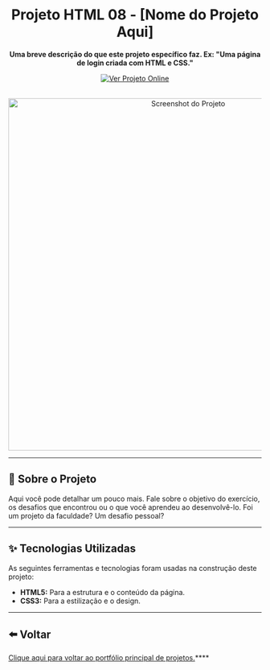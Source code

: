 <div align="center">

# Projeto HTML 08 - [Nome do Projeto Aqui]

**Uma breve descrição do que este projeto específico faz. Ex: "Uma página de login criada com HTML e CSS."**

</div>

<p align="center">
  <a href="https://SEU-USUARIO.github.io/Projeto-html-8/" target="_blank">
    <img src="https://img.shields.io/badge/Ver%20Projeto-Online-brightgreen?style=for-the-badge" alt="Ver Projeto Online">
  </a>
</p>

<br>

<div align="center">
  <img src="./caminho/para/sua/imagem.png" alt="Screenshot do Projeto" width="700px">
</div>

---

## 📝 Sobre o Projeto

Aqui você pode detalhar um pouco mais. Fale sobre o objetivo do exercício, os desafios que encontrou ou o que você aprendeu ao desenvolvê-lo. Foi um projeto da faculdade? Um desafio pessoal?

---

## ✨ Tecnologias Utilizadas

As seguintes ferramentas e tecnologias foram usadas na construção deste projeto:

-   **HTML5:** Para a estrutura e o conteúdo da página.
-   **CSS3:** Para a estilização e o design.

---

## ⬅️ Voltar

[Clique aqui para voltar ao portfólio principal de projetos.](https://github.com/SEU-USUARIO/Projetos-html)****
